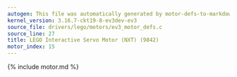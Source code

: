 ```yaml
---
autogen: This file was automatically generated by motor-defs-to-markdown.py
kernel_version: 3.16.7-ckt19-8-ev3dev-ev3
source_file: drivers/lego/motors/ev3_motor_defs.c
source_line: 27
title: LEGO Interactive Servo Motor (NXT) (9842)
motor_index: 15
---
```


{% include motor.md %}
